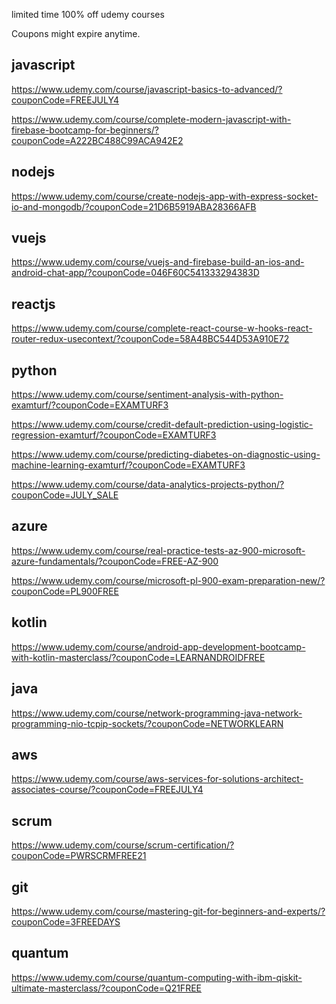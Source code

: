 

limited time 100% off udemy courses

Coupons might expire anytime.

javascript
----------------------
https://www.udemy.com/course/javascript-basics-to-advanced/?couponCode=FREEJULY4

https://www.udemy.com/course/complete-modern-javascript-with-firebase-bootcamp-for-beginners/?couponCode=A222BC488C99ACA942E2

nodejs
---------
https://www.udemy.com/course/create-nodejs-app-with-express-socket-io-and-mongodb/?couponCode=21D6B5919ABA28366AFB

vuejs
----------
https://www.udemy.com/course/vuejs-and-firebase-build-an-ios-and-android-chat-app/?couponCode=046F60C541333294383D

reactjs
--------------
https://www.udemy.com/course/complete-react-course-w-hooks-react-router-redux-usecontext/?couponCode=58A48BC544D53A910E72

python
----------------------

https://www.udemy.com/course/sentiment-analysis-with-python-examturf/?couponCode=EXAMTURF3

https://www.udemy.com/course/credit-default-prediction-using-logistic-regression-examturf/?couponCode=EXAMTURF3

https://www.udemy.com/course/predicting-diabetes-on-diagnostic-using-machine-learning-examturf/?couponCode=EXAMTURF3

https://www.udemy.com/course/data-analytics-projects-python/?couponCode=JULY_SALE

azure
----------------------
https://www.udemy.com/course/real-practice-tests-az-900-microsoft-azure-fundamentals/?couponCode=FREE-AZ-900

https://www.udemy.com/course/microsoft-pl-900-exam-preparation-new/?couponCode=PL900FREE

kotlin
----------------------------
https://www.udemy.com/course/android-app-development-bootcamp-with-kotlin-masterclass/?couponCode=LEARNANDROIDFREE

java
--------------------
https://www.udemy.com/course/network-programming-java-network-programming-nio-tcpip-sockets/?couponCode=NETWORKLEARN

aws
----------------------
https://www.udemy.com/course/aws-services-for-solutions-architect-associates-course/?couponCode=FREEJULY4

scrum
-----------------------
https://www.udemy.com/course/scrum-certification/?couponCode=PWRSCRMFREE21

git
------------------

https://www.udemy.com/course/mastering-git-for-beginners-and-experts/?couponCode=3FREEDAYS

quantum
--------------------------
https://www.udemy.com/course/quantum-computing-with-ibm-qiskit-ultimate-masterclass/?couponCode=Q21FREE








